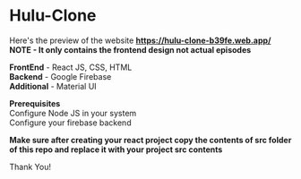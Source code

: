 # Hulu-Clone

Here's the preview of the website <strong> https://hulu-clone-b39fe.web.app/ </strong>     
<strong>NOTE - It only contains the frontend design not actual episodes</strong>


<strong>FrontEnd</strong> - React JS, CSS, HTML    
<strong>Backend</strong> - Google Firebase    
<strong>Additional</strong> - Material UI  

<strong>Prerequisites</strong>    
Configure Node JS in your system  
Configure your firebase backend  

<strong>Make sure after creating your react project copy the contents of src folder of this repo and replace it with your project src contents</strong>

Thank You!
